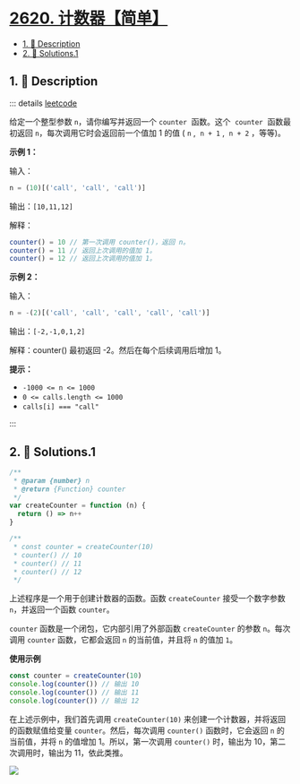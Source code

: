 # [2620. 计数器【简单】](https://github.com/Tdahuyou/TNotes.leetcode/tree/main/notes/2620.%20%E8%AE%A1%E6%95%B0%E5%99%A8%E3%80%90%E7%AE%80%E5%8D%95%E3%80%91)

<!-- region:toc -->

- [1. 📝 Description](#1--description)
- [2. 🎯 Solutions.1](#2--solutions1)

<!-- endregion:toc -->

## 1. 📝 Description

::: details [leetcode](https://leetcode.cn/problems/counter/)

给定一个整型参数 `n`，请你编写并返回一个 `counter`  函数。这个  `counter`  函数最初返回 `n`，每次调用它时会返回前一个值加 1 的值 ( `n` ,  `n + 1` ,  `n + 2` ，等等)。

**示例 1：**

输入：

```js
n = (10)[('call', 'call', 'call')]
```

输出：`[10,11,12]`

解释：

```js
counter() = 10 // 第一次调用 counter()，返回 n。
counter() = 11 // 返回上次调用的值加 1。
counter() = 12 // 返回上次调用的值加 1。
```

**示例 2：**

输入：

```js
n = -(2)[('call', 'call', 'call', 'call', 'call')]
```

输出：`[-2,-1,0,1,2]`

解释：counter() 最初返回 -2。然后在每个后续调用后增加 1。

**提示：**

- `-1000 <= n <= 1000`
- `0 <= calls.length <= 1000`
- `calls[i] === "call"`

:::

## 2. 🎯 Solutions.1

```javascript
/**
 * @param {number} n
 * @return {Function} counter
 */
var createCounter = function (n) {
  return () => n++
}

/**
 * const counter = createCounter(10)
 * counter() // 10
 * counter() // 11
 * counter() // 12
 */
```

上述程序是一个用于创建计数器的函数。函数 `createCounter` 接受一个数字参数 `n`，并返回一个函数 `counter`。

`counter` 函数是一个闭包，它内部引用了外部函数 `createCounter` 的参数 `n`。每次调用 `counter` 函数，它都会返回 `n` 的当前值，并且将 `n` 的值加 `1`。

**使用示例**

```javascript
const counter = createCounter(10)
console.log(counter()) // 输出 10
console.log(counter()) // 输出 11
console.log(counter()) // 输出 12
```

在上述示例中，我们首先调用 `createCounter(10)` 来创建一个计数器，并将返回的函数赋值给变量 `counter`。然后，每次调用 `counter()` 函数时，它会返回 `n` 的当前值，并将 `n` 的值增加 1。所以，第一次调用 `counter()` 时，输出为 10，第二次调用时，输出为 11，依此类推。

![](https://cdn.jsdelivr.net/gh/tnotesjs/imgs@main/2024-09-26-15-30-14.png)
